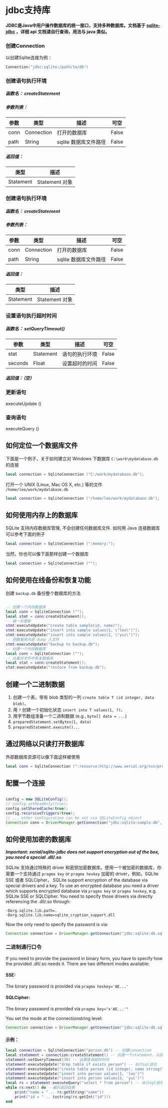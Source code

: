 # jdbc支持库

#### JDBC是Java中用户操作数据库的统一接口，支持多种数据库。文档基于 [sqlite-jdbc](https://github.com/xerial/sqlite-jdbc) ，详细 api 文档请自行查询，用法与 java 类似。

### 创建Connection

以创建Sqlite连接为例：
```lua
Connection("jdbc:sqlite:/path/to/db")
```

### 创建语句执行环境

##### 函数名： createStatement

##### 参数列表：

| 参数 | 类型       | 描述                 | 可空  |
| ---- | ---------- | -------------------- | ----- |
| conn | Connection | 打开的数据库         | False |
| path | String     | sqlite 数据库文件路径 | False |

##### 返回值：

| 类型       | 描述           |
| ---------- | -------------- |
| Statement | Statement 对象 |

### 创建语句执行环境

##### 函数名： createStatement

##### 参数列表：

| 参数 | 类型       | 描述                 | 可空  |
| ---- | ---------- | -------------------- | ----- |
| conn | Connection | 打开的数据库         | False |
| path | String     | sqlite 数据库文件路径 | False |

##### 返回值：

| 类型       | 描述           |
| ---------- | -------------- |
| Statement | Statement 对象 |

### 设置语句执行超时时间

##### 函数名： setQueryTimeout()


| 参数    | 类型      | 描述           | 可空  |
| ------- | --------- | -------------- | ----- |
| stat    | Statement | 语句的执行环境 | False |
| seconds | Float     | 设置超时的时间 | False |

##### 返回值：（空）

### 更新语句

executeUpdate ()

### 查询语句

executeQuery ()



## 如何定位一个数据库文件

下面是一个例子，关于如何建立对 Windows 下数据库 `C:\work\mydatabase.db` 的连接

```lua
local connection = SqliteConnection ("C:/work/mydatabase.db");
```

打开一个 UNIX (Linux, Mac OS X, etc.) 等的文件 `/home/leo/work/mydatabase.db`

```lua
local connection = SqliteConnection ("/home/leo/work/mydatabase.db");
```

## 如何使用内存上的数据库

SQLite 支持内存数据库管理, 不会创建任何数据库文件. 如何用 Java 连接数据库可以参考下面的例子


```lua
local connection = SqliteConnection (":memory:");
```

当然，你也可以像下面那样创建一个数据库
```lua
local connection = SqliteConnection ("");
```

## 如何使用在线备份和恢复功能

创建 `backup.db` 备份整个数据库的方法

```lua

-- 创建一个内存数据库
local conn = SqliteConnection ("");
local stmt = conn:createStatement();
-- 做一些更新
stmt:executeUpdate("create table sample(id, name)");
stmt:executeUpdate("insert into sample values(1, \"leo\")");
stmt:executeUpdate("insert into sample values(2, \"yui\")");
-- 把数据库内容 dump 入文件
stmt:executeUpdate("backup to backup.db");
-- 创建一个内存数据库
local conn = SqliteConnection ("");
-- 从备份文件中恢复数据库
local stat = conn:createStatement();
stat:executeUpdate("restore from backup.db");

```

## 创建一个二进制数据

1. 创建一个表，带有 blob 类型的一列 `create table T (id integer, data blob)`、
2. 用 `?` 创建一个初始化状态 `insert into T values(1, ?)`、
3. 用字节数组准备一个二进制数据 (e.g., `byte[] data = ...`)
4. `preparedStatement.setBytes(1, data)`
5. `preparedStatement.execute()...`

## 通过网络以只读打开数据库

外部数据库资源可以像下面这样被使用


```lua
local conn = SqliteConnection (":resource:http://www.xerial.org/svn/project/XerialJ/trunk/sqlite-jdbc/src/test/java/org/sqlite/sample.db"); 

```


## 配置一个连接


```java

config = new SQLiteConfig();
// config.setReadOnly(true);   
config.setSharedCache(true);
config.recursiveTriggers(true);
// ... other configuration can be set via SQLiteConfig object
Connection conn = DriverManager.getConnection("jdbc:sqlite:sample.db", config.toProperties());
```

## 如何使用加密的数据库

*__Important: xerial/sqlite-jdbc does not support encryption out of the box, you need a special .dll/.so__*

SQLite 支持通过特殊的 driver 和密钥加密数据库。使用一个被加密的数据库，你需要一个支持通过 `pragma key` or `pragma hexkey` 加密的 driver，例如，SQLite SSE 或者 SQLCipher，
SQLite support encryption of the database via special drivers and a key. To use an encrypted database you need a driver which supports encrypted database via `pragma key` or `pragma hexkey`, e.g. SQLite SSE or SQLCipher. You need to specify those drivers via directly referencing the .dll/.so through:

```
-Dorg.sqlite.lib.path=.
-Dorg.sqlite.lib.name=sqlite_cryption_support.dll
```

Now the only need to specify the password is via:
```java
Connection connection = DriverManager.getConnection("jdbc:sqlite:db.sqlite", "", "password");
```
### 二进制通行口令
If you need to provide the password in binary form, you have to specify how the provided .dll/.so needs it. There are two different modes available:

#### SSE:
The binary password is provided via `pragma hexkey='AE...'`

#### SQLCipher:
The binary password is provided via `pragma key="x'AE...'"`

You set the mode at the connectionstring level:
```java
Connection connection = DriverManager.getConnection("jdbc:sqlite:db.sqlite?hexkey_mode=sse", "", "AE...");
```



#### 示例：

```lua
local connection = SqliteConnection("person.db") -- 创建connection
local statement = connection:createStatement() -- 创建一个statement，以执行sql语句
statement:setQueryTimeout(30) -- 设置查询超时时间
statement:executeUpdate("drop table if exists person") -- 执行sql语句
statement:executeUpdate("create table person (id integer, name string)")
statement:executeUpdate("insert into person values(1, 'leo')")
statement:executeUpdate("insert into person values(2, 'yui')")
local rs = statement:executeQuery("select * from person") -- 执行sql语句并返回结果
while rs:next() do --遍历返回结果
	print("name = " .. rs:getString("name"))
	print("id = " .. tostring(rs:getInt("id")))
end
```

